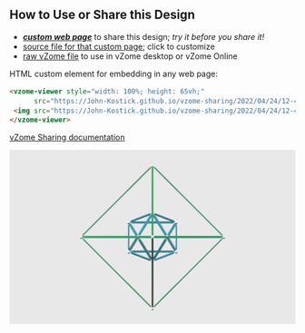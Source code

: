 
## How to Use or Share this Design

 - [***custom web page***][post] to share this design; *try it before you share it!*
 - [source file for that custom page][source]; click to customize
 - [raw vZome file][raw] to use in vZome desktop or vZome Online
 
 HTML custom element for embedding in any web page:
 ```html
<vzome-viewer style="width: 100%; height: 65vh;"
       src="https://John-Kostick.github.io/vzome-sharing/2022/04/24/12-42-28-Multi-axis-composite-beams/Multi-axis-composite-beams.vZome" >
  <img src="https://John-Kostick.github.io/vzome-sharing/2022/04/24/12-42-28-Multi-axis-composite-beams/Multi-axis-composite-beams.png" />
</vzome-viewer>
 ```

[vZome Sharing documentation](https://vzome.github.io/vzome/sharing.html#how-it-works)

![Image](<Multi-axis-composite-beams.png>)


[post]: <https://John-Kostick.github.io/vzome-sharing/2022/04/24/Multi-axis-composite-beams-12-42-28.html>
[source]: <https://github.com/John-Kostick/vzome-sharing/edit/main/_posts/2022-04-24-Multi-axis-composite-beams-12-42-28.md>
[raw]: <https://raw.githubusercontent.com/John-Kostick/vzome-sharing/main/2022/04/24/12-42-28-Multi-axis-composite-beams/Multi-axis-composite-beams.vZome>